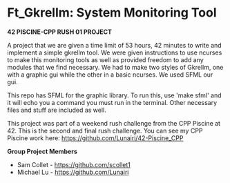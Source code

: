  # Ft_Gkrellm: System Monitoring Tool
 
 __42 PISCINE-CPP RUSH 01 PROJECT__
 
 A project that we are given a time limit of 53 hours, 42 minutes to write and implement a simple gkrellm tool.
 We were given instructions to use ncurses to make this monitoring tools as well as provided freedom to add any modules that we find necessary. We had to make two styles of Gkrellm, one with a graphic gui while the other in a basic ncurses. We used SFML our gui.

 This repo has SFML for the graphic library. To run this, use 'make sfml' and it will echo you a command you must run in the terminal.
 Other necessary files and stuff are included as well.
  
 This project was part of a weekend rush challenge from the CPP Piscine at 42. This is the second and final rush challenge. You can see my CPP Piscine work here: https://github.com/Lunairi/42-Piscine_CPP
 
  __Group Project Members__
 - Sam Collet - https://github.com/scollet1
 - Michael Lu - https://github.com/Lunairi

